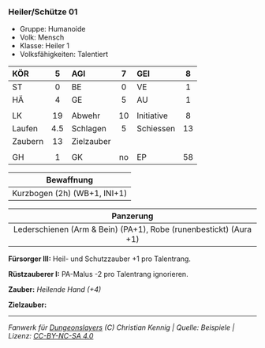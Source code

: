 ### Heiler/Schütze 01

- Gruppe: Humanoide
- Volk: Mensch
- Klasse: Heiler 1
- Volksfähigkeiten: Talentiert

| KÖR     |  5  | AGI        |  7  | GEI        |  8  |
| :------ | :-: | :--------- | :-: | :--------- | :-: |
| ST      |  0  | BE         |  0  | VE         |  1  |
| HÄ      |  4  | GE         |  5  | AU         |  1  |
|         |     |            |     |            |     |
| LK      | 19  | Abwehr     | 10  | Initiative |  8  |
| Laufen  | 4.5 | Schlagen   |  5  | Schiessen  | 13  |
| Zaubern | 13  | Zielzauber |     |            |     |
|         |     |            |     |            |     |
| GH      |  1  | GK         | no  | EP         | 58  |

|          Bewaffnung          |
| :--------------------------: |
| Kurzbogen (2h) (WB+1, INI+1) |

|                             Panzerung                             |
| :---------------------------------------------------------------: |
| Lederschienen (Arm & Bein) (PA+1), Robe (runenbestickt) (Aura +1) |

**Fürsorger III:** Heil- und Schutzzauber +1 pro Talentrang.

**Rüstzauberer I:** PA-Malus -2 pro Talentrang ignorieren.

**Zauber:** _Heilende Hand (+4)_

**Zielzauber:**

---

_Fanwerk für [Dungeonslayers](https://www.dungeonslayers.net/) (C) Christian Kennig | Quelle: Beispiele | Lizenz: [CC-BY-NC-SA 4.0](https://creativecommons.org/licenses/by-nc-sa/4.0/deed.de)_
